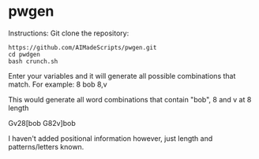 # pwgen

Instructions:
Git clone the repository:
```
https://github.com/AIMadeScripts/pwgen.git
cd pwdgen
bash crunch.sh
```


Enter your variables and it will generate all possible combinations that match.
For example:
8
bob
8,v

This would generate all word combinations that contain "bob", 8 and v at 8 length

Gv28[bob
G82v]bob

I haven't added positional information however, just length and patterns/letters known.
